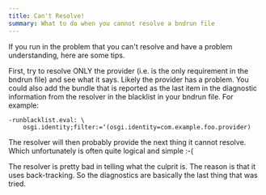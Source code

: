 ```yaml
---
title: Can't Resolve!
summary: What to do when you cannot resolve a bndrun file
---
```


If you run in the problem that you can't resolve and have a problem understanding, here are some tips.

First, try to resolve ONLY the provider (i.e. is the only requirement in the bndrun file) and see what it says. Likely the provider has a problem. You could also add the bundle that is reported as the last item in the diagnostic information from the resolver in the blacklist in your bndrun file. For example:

	-runblacklist.eval:	\
		osgi.identity;filter:=‘(osgi.identity=com.example.foo.provider)

The resolver will then probably provide the next thing it cannot resolve. Which unfortunately is often quite logical and simple :-(

The resolver is pretty bad in telling what the culprit is. The reason is that it uses back-tracking. So the diagnostics are basically the last thing that was tried. 
